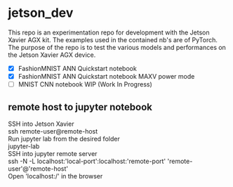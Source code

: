 # jetson_dev

This repo is an experimentation repo for development with the Jetson Xavier AGX kit. The examples used in the contained nb's are of PyTorch. The purpose of the repo is to test the various models and performances on the Jetson Xavier AGX device. 

- [x] FashionMNIST ANN Quickstart notebook
- [x] FashionMNIST ANN Quickstart notebook MAXV power mode
- [ ] MNIST CNN notebook WIP (Work In Progress)

## remote host to jupyter notebook

SSH into Jetson Xavier 
<br>
ssh remote-user@remote-host
<br>
Run jupyter lab from the desired folder
<br>
jupyter-lab
<br>
SSH into jupyter remote server
<br>
ssh -N -L localhost:'local-port':localhost:'remote-port' 'remote-user'@'remote-host'
<br>
Open 'localhost:<local-port>/' in the browser
